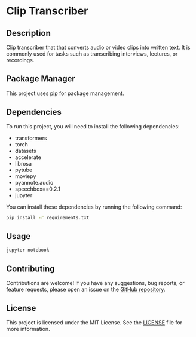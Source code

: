 # Clip Transcriber

## Description

Clip transcriber that that converts audio or video clips into written text. It is commonly used for tasks such as transcribing interviews, lectures, or recordings.

## Package Manager

This project uses pip for package management.

## Dependencies

To run this project, you will need to install the following dependencies:

- transformers
- torch
- datasets
- accelerate
- librosa
- pytube
- moviepy
- pyannote.audio
- speechbox==0.2.1
- jupyter

You can install these dependencies by running the following command:

```bash
pip install -r requirements.txt
```


## Usage

```bash
jupyter notebook
```

## Contributing

Contributions are welcome! If you have any suggestions, bug reports, or feature requests, please open an issue on the [GitHub repository](https://github.com/lpanjwani/clip-transcriber).

## License

This project is licensed under the MIT License. See the [LICENSE](LICENSE) file for more information.